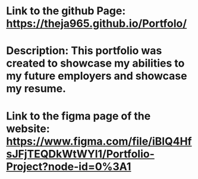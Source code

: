 # Link to the github Page: https://theja965.github.io/Portfolo/
# Description: This portfolio was created to showcase my abilities to my future employers and showcase my resume.

# Link to the figma page of the website: https://www.figma.com/file/iBlQ4HfsJFjTEQDkWtWYl1/Portfolio-Project?node-id=0%3A1
